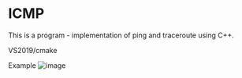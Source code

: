 # ICMP

This is a program - implementation of ping and traceroute using С++.

VS2019/cmake

Example
![image](https://github.com/CapSmoIIett/ICMP/assets/59119368/16ae8ae6-65de-4aad-9afb-54f14764ada2)
